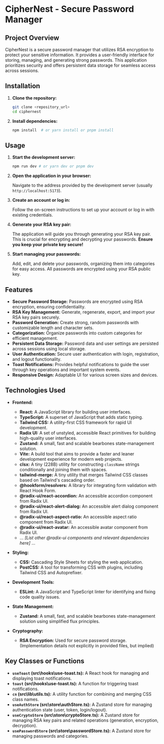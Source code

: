 # CipherNest - Secure Password Manager

## Project Overview

CipherNest is a secure password manager that utilizes RSA encryption to protect your sensitive information. It provides a user-friendly interface for storing, managing, and generating strong passwords. This application prioritizes security and offers persistent data storage for seamless access across sessions.

## Installation

1.  **Clone the repository:**

    ```bash
    git clone <repository_url>
    cd ciphernest
    ```

2.  **Install dependencies:**

    ```bash
    npm install  # or yarn install or pnpm install
    ```

## Usage

1.  **Start the development server:**

    ```bash
    npm run dev # or yarn dev or pnpm dev
    ```

2.  **Open the application in your browser:**

    Navigate to the address provided by the development server (usually `http://localhost:5173`).

3.  **Create an account or log in:**

    Follow the on-screen instructions to set up your account or log in with existing credentials.

4.  **Generate your RSA key pair:**

    The application will guide you through generating your RSA key pair. This is crucial for encrypting and decrypting your passwords.  **Ensure you keep your private key secure!**

5.  **Start managing your passwords:**

    Add, edit, and delete your passwords, organizing them into categories for easy access.  All passwords are encrypted using your RSA public key.

## Features

*   **Secure Password Storage:** Passwords are encrypted using RSA encryption, ensuring confidentiality.
*   **RSA Key Management:** Generate, regenerate, export, and import your RSA key pairs securely.
*   **Password Generation:** Create strong, random passwords with customizable length and character sets.
*   **Categorization:** Organize passwords into custom categories for efficient management.
*   **Persistent Data Storage:** Password data and user settings are persisted across sessions using local storage.
*   **User Authentication:** Secure user authentication with login, registration, and logout functionality.
*   **Toast Notifications:**  Provides helpful notifications to guide the user through key operations and important system events.
*   **Responsive Design:**  Adaptable UI for various screen sizes and devices.

## Technologies Used

*   **Frontend:**
    *   **React:** A JavaScript library for building user interfaces.
    *   **TypeScript:** A superset of JavaScript that adds static typing.
    *   **Tailwind CSS:** A utility-first CSS framework for rapid UI development.
    *   **Radix UI:** A set of unstyled, accessible React primitives for building high-quality user interfaces.
    *   **Zustand:** A small, fast and scalable bearbones state-management solution.
    *   **Vite:** A build tool that aims to provide a faster and leaner development experience for modern web projects.
    *   **clsx:**  A tiny (228B) utility for constructing `className` strings conditionally and joining them with spaces.
    *   **tailwind-merge:**  A tiny utility that merges Tailwind CSS classes based on Tailwind's cascading order.
    *   **@hookform/resolvers:** A library for integrating form validation with React Hook Form.
    *   **@radix-ui/react-accordion:** An accessible accordion component from Radix UI.
    *   **@radix-ui/react-alert-dialog:** An accessible alert dialog component from Radix UI.
    *   **@radix-ui/react-aspect-ratio:** An accessible aspect ratio component from Radix UI.
    *   **@radix-ui/react-avatar:** An accessible avatar component from Radix UI.
    *   ... *[List other @radix-ui components and relevant dependencies here]* ...

*   **Styling:**
    *   **CSS:** Cascading Style Sheets for styling the web application.
    *   **PostCSS:** A tool for transforming CSS with plugins, including Tailwind CSS and Autoprefixer.

*   **Development Tools:**
    *   **ESLint:** A JavaScript and TypeScript linter for identifying and fixing code quality issues.

*   **State Management:**
    *   **Zustand:** A small, fast, and scalable bearbones state-management solution using simplified flux principles.

*   **Cryptography:**
    *   **RSA Encryption:** Used for secure password storage. (Implementation details not explicitly in provided files, but implied)

## Key Classes or Functions

*   **`useToast` (src\hooks\use-toast.ts):** A React hook for managing and displaying toast notifications.
*   **`toast` (src\hooks\use-toast.ts):** A function for triggering toast notifications.
*   **`cn` (src\lib\utils.ts):** A utility function for combining and merging CSS class names.
*   **`useAuthStore` (src\store\authStore.ts):** A Zustand store for managing authentication state (user, token, login/logout).
*   **`useCryptoStore` (src\store\cryptoStore.ts):** A Zustand store for managing RSA key pairs and related operations (generation, encryption, decryption).
*   **`usePasswordStore` (src\store\passwordStore.ts):** A Zustand store for managing passwords and categories.
